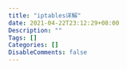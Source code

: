 ```yaml
---
title: "iptables详解"
date: 2021-04-22T23:12:29+08:00
Description: ""
Tags: []
Categories: []
DisableComments: false
---
```

